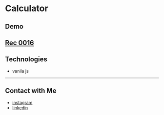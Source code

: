 # Calculator

## Demo
[Rec 0016](https://user-images.githubusercontent.com/87765316/130491583-3746d434-ccca-47dc-b2c9-6b95cb3bb426.gif)
---  
## Technologies
- vanila js
- --
## Contact with Me
- [instagram](https://www.instagram.com/alikhani_developer/)
- [linkedin](https://www.linkedin.com/in/amir-hossein-agha-alikhani-060a88217/)
